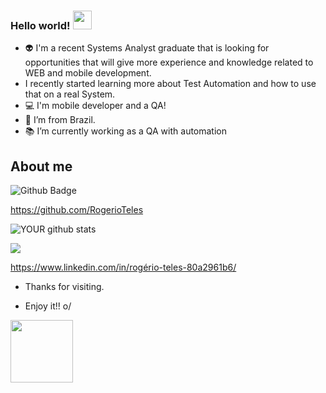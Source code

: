 
 
###  Hello world!  <img src=https://github.com/TheDudeThatCode/TheDudeThatCode/blob/master/Assets/Earth.gif width="30">
- 👽 I'm a recent Systems Analyst graduate that is looking for opportunities that will give more experience and knowledge related to WEB and mobile development.
- I recently started learning more about Test Automation and how to use that on a real System.
- :computer: I'm mobile developer and a QA!
- :house_with_garden: I’m from Brazil.
- :books: I’m currently working as a QA with automation

## About me

 ![Github Badge](https://img.shields.io/badge/-Github-000?style=flat-square&logo=Github&logoColor=white&link=https://github.com/RogerioTeles)
 
 https://github.com/RogerioTeles

![YOUR github stats](https://github-readme-stats.vercel.app/api?username=RogerioTeles)

<img src="https://img.shields.io/badge/linkedin-%230077B5.svg?&style=for-the-badge&logo=linkedin&logoColor=white" />

https://www.linkedin.com/in/rogério-teles-80a2961b6/


- Thanks for visiting.

- Enjoy it!! o/

<img src=https://media.giphy.com/media/WOO4NAjxRExXtkMATZ/giphy.gif width="100">
